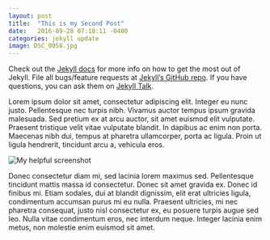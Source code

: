 ```yaml
---
layout: post
title:  "This is my Second Post"
date:   2016-09-28 07:18:11 -0400
categories: jekyll update
image: DSC_0058.jpg
---
```

Check out the [Jekyll docs][jekyll-docs] for more info on how to get the most out of Jekyll. File all bugs/feature requests at [Jekyll’s GitHub repo][jekyll-gh]. If you have questions, you can ask them on [Jekyll Talk][jekyll-talk].

[jekyll-docs]: http://jekyllrb.com/docs/home
[jekyll-gh]:   https://github.com/jekyll/jekyll
[jekyll-talk]: https://talk.jekyllrb.com/

Lorem ipsum dolor sit amet, consectetur adipiscing elit. Integer eu nunc justo. Pellentesque nec turpis nibh. Vivamus auctor tempus ipsum gravida malesuada. Sed pretium ex at arcu auctor, sit amet euismod elit vulputate. Praesent tristique velit vitae vulputate blandit. In dapibus ac enim non porta. Maecenas nibh dui, tempus at pharetra ullamcorper, porta ac ligula. Proin ut ligula hendrerit, tincidunt arcu a, vehicula eros.

![My helpful screenshot](/images/DSC_0058.jpg)

Donec consectetur diam mi, sed lacinia lorem maximus sed. Pellentesque tincidunt mattis massa id consectetur. Donec sit amet gravida ex. Donec id finibus mi. Etiam sodales, dui at blandit dignissim, elit erat ultricies ligula, condimentum accumsan purus mi eu nulla. Praesent ultricies, mi nec pharetra consequat, justo nisl consectetur ex, eu posuere turpis augue sed leo. Nulla vitae condimentum eros, nec interdum neque. Integer lacinia enim metus, non molestie enim euismod sit amet.
